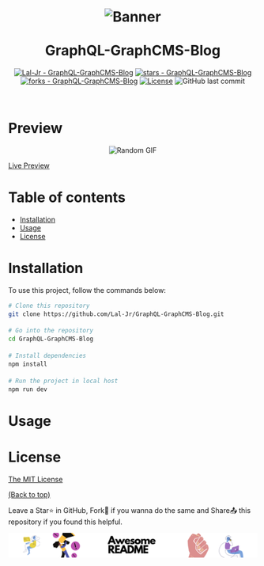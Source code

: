 <h1 align="center">
  <img src="https://user-images.githubusercontent.com/69763020/146116589-f2e97500-9f7d-4132-9a93-1354cc8dbaeb.png" alt="Banner" />
  <br />
  <br />
  GraphQL-GraphCMS-Blog
</h1>

<div align="center">
  
[![Lal-Jr - GraphQL-GraphCMS-Blog](https://img.shields.io/static/v1?label=Lal-Jr&message=GraphQL-GraphCMS-Blog&color=blue&logo=github)](https://github.com/Lal-Jr/GraphQL-GraphCMS-Blog "Go to GitHub repo")
[![stars - GraphQL-GraphCMS-Blog](https://img.shields.io/github/stars/Lal-Jr/GraphQL-GraphCMS-Blog?style=social)](https://github.com/Lal-Jr/GraphQL-GraphCMS-Blog)
[![forks - GraphQL-GraphCMS-Blog](https://img.shields.io/github/forks/Lal-Jr/GraphQL-GraphCMS-Blog?style=social)](https://github.com/Lal-Jr/GraphQL-GraphCMS-Blog)
[![License](https://img.shields.io/badge/License-MIT-blue)](#license)
![GitHub last commit](https://img.shields.io/github/last-commit/Lal-Jr/GraphQL-GraphCMS-Blog?style=social)
  
</div>
<br />
<!-- Describe your project in brief -->

# Preview

<p align="center">
  <img src="https://github.com/Lal-Jr/GraphQL-GraphCMS-Blog/blob/1bb354aa4de12190c4b06eca4f0eeb009c66ef97/public/Demo.gif" alt="Random GIF" />
</p>

[Live Preview](https://portfolio-v2-lilac.vercel.app/)

# Table of contents

- [Installation](#installation)
- [Usage](#usage)
- [License](#license)

# Installation

To use this project, follow the commands below:

```bash
# Clone this repository
git clone https://github.com/Lal-Jr/GraphQL-GraphCMS-Blog.git

# Go into the repository
cd GraphQL-GraphCMS-Blog

# Install dependencies
npm install 

# Run the project in local host
npm run dev
```

# Usage

<!-- This is optional and it is used to give the user info on how to use the project after installation. This could be added in the Installation section also. -->

# License

[The MIT License](https://opensource.org/licenses/MIT)

[(Back to top)](#table-of-contents)

Leave a Star⭐ in GitHub, Fork🍴 if you wanna do the same and Share📤 this repository if you found this helpful.

![Footer](https://github.com/Lal-Jr/GraphQL-GraphCMS-Blog/blob/bce2408b1c96b2ccf125d331a8f774b71f7c95fe/public/Footer.png)

